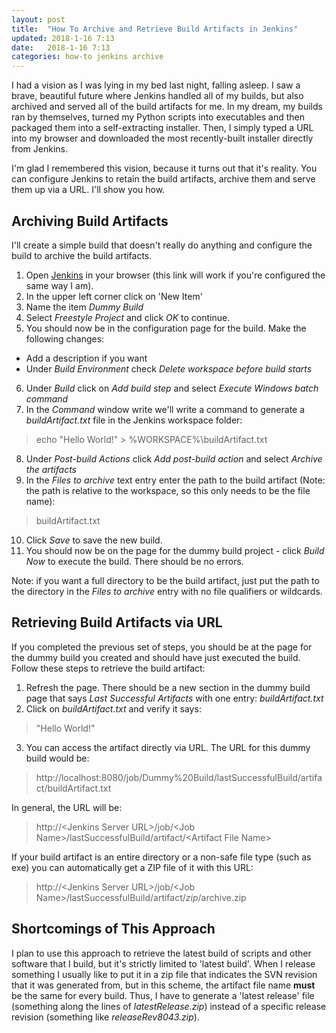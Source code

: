 ```yaml
---
layout: post
title:  "How To Archive and Retrieve Build Artifacts in Jenkins"
updated: 2018-1-16 7:13
date:   2018-1-16 7:13
categories: how-to jenkins archive
---
```


I had a vision as I was lying in my bed last night, falling asleep. I saw a brave, beautiful future where Jenkins handled all of my builds, but also archived and served all of the build artifacts for me. In my dream, my builds ran by themselves, turned my Python scripts into executables and then packaged them into a self-extracting installer. Then, I simply typed a URL into my browser and downloaded the most recently-built installer directly from Jenkins.

I'm glad I remembered this vision, because it turns out that it's reality. You can configure Jenkins to retain the build artifacts, archive them and serve them up via a URL. I'll show you how.

## Archiving Build Artifacts ##

I'll create a simple build that doesn't really do anything and configure the build to archive the build artifacts.

1. Open [Jenkins](http://localhost:8080) in your browser (this link will work if you're configured the same way I am).
2. In the upper left corner click on 'New Item'
3. Name the item *Dummy Build*
4. Select *Freestyle Project* and click *OK* to continue.
5. You should now be in the configuration page for the build. Make the following changes:
* Add a description if you want
* Under *Build Environment* check *Delete workspace before build starts*
6. Under *Build* click on *Add build step* and select *Execute Windows batch command*
7. In the *Command* window write we'll write a command to generate a *buildArtifact.txt* file in the Jenkins workspace folder:  
> echo "Hello World!" > %WORKSPACE%\buildArtifact.txt  
8. Under *Post-build Actions* click *Add post-build action* and select *Archive the artifacts*
9. In the *Files to archive* text entry enter the path to the build artifact (Note: the path is relative to the workspace, so this only needs to be the file name):  
> buildArtifact.txt
10. Click *Save* to save the new build.
11. You should now be on the page for the dummy build project - click *Build Now* to execute the build. There should be no errors.

Note: if you want a full directory to be the build artifact, just put the path to the directory in the *Files to archive* entry with no file qualifiers or wildcards.

## Retrieving Build Artifacts via URL ##

If you completed the previous set of steps, you should be at the page for the dummy build you created and should have just executed the build. Follow these steps to retrieve the build artifact:

1. Refresh the page. There should be a new section in the dummy build page that says *Last Successful Artifacts* with one entry: *buildArtifact.txt*
2. Click on *buildArtifact.txt* and verify it says:  
> "Hello World!"
3. You can access the artifact directly via URL. The URL for this dummy build would be:  
> http://localhost:8080/job/Dummy%20Build/lastSuccessfulBuild/artifact/buildArtifact.txt

In general, the URL will be:  
> http://\<Jenkins Server URL\>/job/\<Job Name\>/lastSuccessfulBuild/artifact/\<Artifact File Name\>

If your build artifact is an entire directory or a non-safe file type (such as exe) you can automatically get a ZIP file of it with this URL:  
> http://\<Jenkins Server URL\>/job/\<Job Name\>/lastSuccessfulBuild/artifact/*zip*/archive.zip

## Shortcomings of This Approach ##

I plan to use this approach to retrieve the latest build of scripts and other software that I build, but it's strictly limited to 'latest build'. When I release something I usually like to put it in a zip file that indicates the SVN revision that it was generated from, but in this scheme, the artifact file name **must** be the same for every build. Thus, I have to generate a 'latest release' file (something along the lines of *latestRelease.zip*) instead of a specific release revision (something like *releaseRev8043.zip*).
